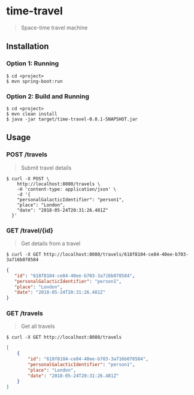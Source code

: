# time-travel

> Space-time travel machine

## Installation

### Option 1: Running
```console
$ cd <project>
$ mvn spring-boot:run
```

### Option 2: Build and Running
```console
$ cd <project>
$ mvn clean install
$ java -jar target/time-travel-0.0.1-SNAPSHOT.jar
```


## Usage

### POST /travels
> Submit travel details
```console
$ curl -X POST \
    http://localhost:8080/travels \
    -H 'content-type: application/json' \
    -d '{
    "personalGalacticIdentifier": "person1",
    "place": "London",
    "date": "2018-05-24T20:31:26.481Z"
  }'
```

### GET /travel/{id}
> Get details from a travel
```console
$ curl -X GET http://localhost:8080/travels/618f8104-ce84-40ee-b703-3a716b078584
```
```json
{
   "id": "618f8104-ce84-40ee-b703-3a716b078584",
   "personalGalacticIdentifier": "person1",
   "place": "London",
   "date": "2018-05-24T20:31:26.481Z"
}
```

### GET /travels
> Get all travels
```console
$ curl -X GET http://localhost:8080/travels
```
```json
[
	{
		"id": "618f8104-ce84-40ee-b703-3a716b078584",
		"personalGalacticIdentifier": "person1",
		"place": "London",
		"date": "2018-05-24T20:31:26.481Z"
	}
]
```